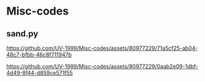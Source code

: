# Misc-codes
## sand.py
https://github.com/UV-1999/Misc-codes/assets/80977229/71a5cf25-ab04-48c7-bfbb-46c8f711947b


https://github.com/UV-1999/Misc-codes/assets/80977229/0aab2e09-1dbf-4d49-8f44-d859ce571f55

